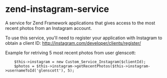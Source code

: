 zend-instagram-service
======================

A service for Zend Framework applications that gives access to the most recent photos from an Instagram account.

To use this service, you'll need to register your application with Instagram to obtain a client ID:  http://instagram.com/developer/clients/register/

Example for retriving 5 most recent photos from user glenscott:

```
	$this->instagram = new Custom_Service_Instagram($clientId);
	$photos = $this->instagram->getRecentPhotos($this->instagram->usernameToId('glenscott'), 5);
```
